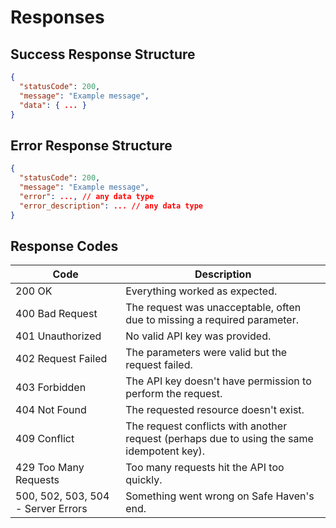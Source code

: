# Responses

## Success Response Structure

```json
{
  "statusCode": 200,
  "message": "Example message",
  "data": { ... }
}
```

## Error Response Structure

```json
{
  "statusCode": 200,
  "message": "Example message",
  "error": ..., // any data type
  "error_description": ... // any data type
}
```

## Response Codes

| Code                               | Description                                                                                |
| ---------------------------------- | ------------------------------------------------------------------------------------------ |
| 200 OK                             | Everything worked as expected.                                                             |
| 400 Bad Request                    | The request was unacceptable, often due to missing a required parameter.                   |
| 401 Unauthorized                   | No valid API key was provided.                                                             |
| 402 Request Failed                 | The parameters were valid but the request failed.                                          |
| 403 Forbidden                      | The API key doesn't have permission to perform the request.                                |
| 404 Not Found                      | The requested resource doesn't exist.                                                      |
| 409 Conflict                       | The request conflicts with another request (perhaps due to using the same idempotent key). |
| 429 Too Many Requests              | Too many requests hit the API too quickly.                                                 |
| 500, 502, 503, 504 - Server Errors | Something went wrong on Safe Haven's end.                                                  |
